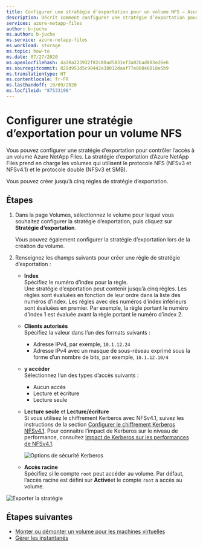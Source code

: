 ```yaml
---
title: Configurer une stratégie d’exportation pour un volume NFS – Azure NetApp Files
description: Décrit comment configurer une stratégie d’exportation pour contrôler l’accès à un volume NFS à l’aide d’Azure NetApp Files.
services: azure-netapp-files
author: b-juche
ms.author: b-juche
ms.service: azure-netapp-files
ms.workload: storage
ms.topic: how-to
ms.date: 07/27/2020
ms.openlocfilehash: 4a20a223932f82c80ad5831ef3a02bad803e26e6
ms.sourcegitcommit: 829d951d5c90442a38012daaf77e86046018e5b9
ms.translationtype: HT
ms.contentlocale: fr-FR
ms.lasthandoff: 10/09/2020
ms.locfileid: "87533198"
---
```

# <a name="configure-export-policy-for-an-nfs-volume"></a>Configurer une stratégie d’exportation pour un volume NFS

Vous pouvez configurer une stratégie d’exportation pour contrôler l’accès à un volume Azure NetApp Files. La stratégie d’exportation d’Azure NetApp Files prend en charge les volumes qui utilisent le protocole NFS (NFSv3 et NFSv4.1) et le protocole double (NFSv3 et SMB). 

Vous pouvez créer jusqu’à cinq règles de stratégie d’exportation.

## <a name="steps"></a>Étapes 

1.  Dans la page Volumes, sélectionnez le volume pour lequel vous souhaitez configurer la stratégie d’exportation, puis cliquez sur **Stratégie d’exportation**. 

    Vous pouvez également configurer la stratégie d’exportation lors de la création du volume.

2.  Renseignez les champs suivants pour créer une règle de stratégie d’exportation :   
    *  **Index**   
        Spécifiez le numéro d’index pour la règle.  
        Une stratégie d’exportation peut contenir jusqu’à cinq règles. Les règles sont évaluées en fonction de leur ordre dans la liste des numéros d’index. Les règles avec des numéros d’index inférieurs sont évaluées en premier. Par exemple, la règle portant le numéro d’index 1 est évaluée avant la règle portant le numéro d’index 2. 

    * **Clients autorisés**   
        Spécifiez la valeur dans l’un des formats suivants :  
        * Adresse IPv4, par exemple, `10.1.12.24` 
        * Adresse IPv4 avec un masque de sous-réseau exprimé sous la forme d’un nombre de bits, par exemple, `10.1.12.10/4`

    * **y accéder**  
        Sélectionnez l’un des types d’accès suivants :  
        * Aucun accès 
        * Lecture et écriture
        * Lecture seule

    * **Lecture seule** et **Lecture/écriture**  
        Si vous utilisez le chiffrement Kerberos avec NFSv4.1, suivez les instructions de la section [Configurer le chiffrement Kerberos NFSv4.1](configure-kerberos-encryption.md).  Pour connaitre l’impact de Kerberos sur le niveau de performance, consultez [Impact de Kerberos sur les performances de NFSv4.1](configure-kerberos-encryption.md#kerberos_performance). 

        ![Options de sécurité Kerberos](../media/azure-netapp-files/kerberos-security-options.png) 

    * **Accès racine**  
        Spécifiez si le compte `root` peut accéder au volume.  Par défaut, l’accès racine est défini sur **Activé**et le compte `root` a accès au volume.

![Exporter la stratégie](../media/azure-netapp-files/azure-netapp-files-export-policy.png) 



## <a name="next-steps"></a>Étapes suivantes 
* [Monter ou démonter un volume pour les machines virtuelles](azure-netapp-files-mount-unmount-volumes-for-virtual-machines.md)
* [Gérer les instantanés](azure-netapp-files-manage-snapshots.md)
